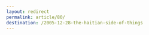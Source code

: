 ```yaml
---
layout: redirect
permalink: article/80/
destination: /2005-12-28-the-haitian-side-of-things
---
```

